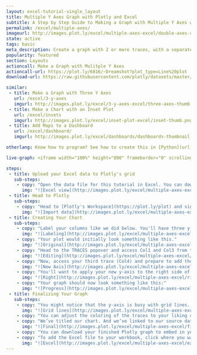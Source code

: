 ```yaml
---
layout: excel-tutorial-single_layout
title: Multiple Y Axes Graph with Plotly and Excel
subtitle: A Step by Step Guide to Making a Graph with Multiple Y Axes with Plotly
permalink: /excel/multiple-axes/
imageurl: http://images.plot.ly/excel/multiple-axes-excel/double-axes-chart-thumb.png
state: active
tags: basic
meta_description: Create a graph with 2 or more traces, with a separate y-axis for each trace with Plotly and Excel. Follow our step-by-step tutorial to make a multiple axes graph for free and online with Plotly.
popularity: featured
section: Layouts
actioncall: Make a Graph with Mulitple Y Axes
actioncall-url: https://plot.ly/6816/~Dreamshot?plot_type=Line%20plot
download-url: https://raw.githubusercontent.com/plotly/datasets/master/multiple_y_axis.csv.zip

similar:
 - title: Make a Graph with Three Y Axes
   url: /excel/3-y-axes
   imgurl: http://images.plot.ly/excel/3-y-axes-excel/three-axes-thumb.png
 - title: Make a Chart with an Inset Plot
   url: /excel/insets
   imgurl: http://images.plot.ly/excel/inset-plot-excel/inset-thumb.png
 - title: Add Maps to a Dashboard
   url: /excel/dashboard/
   imgurl: http://images.plot.ly/excel/dashboards/dashboards-thumbnail.png

otherlang: Know how to program? See how to create this in [Python](url) or [R](url).

live-graph: <iframe width="100%" height="800" frameborder="0" scrolling="no" src="https://plot.ly/~Dreamshot/4437.embed"></iframe>

steps:
 - title: Upload your Excel data to Plotly's grid
   sub-steps:
    - copy: "Open the data file for this tutorial in Excel. You can download the file here in [CSV format](https://raw.githubusercontent.com/plotly/datasets/master/multiple_y_axis.csv)"
      img: "![Excel view](http://images.plot.ly/excel/multiple-axes-excel/excel-view-multiple-y-axes.png)"
 - title: Head to Plotly
   sub-steps:
    - copy: "Head to [Plotly's Workspace](https://plot.ly/plot) and sign into your free Plotly account. Go to 'Import,' click 'Upload a file,' then choose your Excel file to upload. Your Excel file will now open in Plotly's grid. For more about Plotly's grid, see [this tutorial](/add-data-to-the-plotly-grid/)"
      img: "![Import data](http://images.plot.ly/excel/multiple-axes-excel/import-data-multiple-y-axes.png)"
 - title: Creating Your Chart
   sub-steps:
    - copy: "Label your columns like we did below. You'll have three y-axis columns (male number, female number, male:female ratio) and one x-axis column (age). Select 'Line plots' from the MAKE A PLOT menu and then click line plot in the bottom left."
      img: "![Labeling](http://images.plot.ly/excel/multiple-axes-excel/labeling-multiple-y-axes.png)"
    - copy: "Your plot would initially look something like this."
      img: "![Original](http://images.plot.ly/excel/multiple-axes-excel/original-multiple-y-axes.png)"
    - copy: "Head to the TRACES popover and access Col1 and Col3 from the dropdown menu. For 'Type' you'll want these traces to be bar. For 'Mode' you'll want these traces to be stack. These two traces apply to the first y-axis (the one on the left)."
      img: "![Editing](http://images.plot.ly/excel/multiple-axes-excel/editing-multiple-y-axes.png)"
    - copy: "Now, access your third trace (Col4) and prepare to add the second y-axis. Click 'New Axis/Subplot...'"
      img: "![New Axis](http://images.plot.ly/excel/multiple-axes-excel/new-axis-multiple-y-axes.png)"
    - copy: "You'll want to apply your new y-axis to the right side of the graph."
      img: "![Right](http://images.plot.ly/excel/multiple-axes-excel/right-multiple-y-axes.png)"
    - copy: "Your graph should now look something like this:"
      img: "![Progress](http://images.plot.ly/excel/multiple-axes-excel/progress-multiple-y-axes.png)"
 - title: Finalizing Your Graph
   sub-steps:
    - copy: "You might notice that the y-axis is busy with grid lines. Open the AXES popover in the toolbar to clean this up. Select the y-axis and turn grid lines 'off.'"
      img: "![Grid lines](http://images.plot.ly/excel/multiple-axes-excel/grid-lines-multilple-y-axes.png)"
    - copy: "You can adjust the coloring of the traces to your liking or roll with Plotly's defaults. Within the legend on the right side of the graph, you can label your 'line' trace 'Ratio male/female,' Col3 'female,' and Col1 'male.'"
    - copy: "We’ve titled our chart. And we’ve linked to our source data in the x-axis label area."
      img: "![Final](http://images.plot.ly/excel/multiple-axes-excel/final-multiple-y-axes.png)"
    - copy: "You can download your finished Plotly graph to embed in your Excel workbook. We also recommend including the Plotly link to the graph inside your Excel workbook for easy access to the interactive Plotly version. Get the link to your graph by clicking the 'Share' button. Download an image of your Plotly graph by clicking EXPORT on the toolbar."
    - copy: "To add the Excel file to your workbook, click where you want to insert the picture inside Excel. On the INSERT tab inside Excel, in the ILLUSTRATIONS group, click PICTURE. Locate the Plotly graph image that you downloaded and then double-click it. Notice that we also copy-pasted the Plotly graph link in a cell for easy access to the interactive Plotly version." 
      img: "![Excel](http://images.plot.ly/excel/multiple-axes-excel/excel-multiple-y-axes.png)"
---
```

